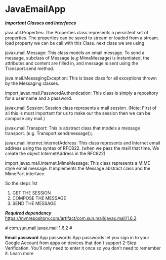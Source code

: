 # JavaEmailApp
___Important  Classes and Interfaces___

java.util.Properties:
The Properties class represents a persistent set of properties. The properties can be saved to stream or loaded from a stream.
load property we can be call with this Class.
next class we are using

javax.mail.Message:
This class models an email message. To send a message, subclass of Message (e.g MimeMessage) is instantiated, the attributes and content are filled in, and message is sent using the Transport.send method.

java.mail.MessagingException:
This is base class for all exceptions thrown by the Messaging classes. 

import javax.mail.PasswordAuthentication:
This class is simply a repository for a user name and a password.

javax.mail.Session:
Session class represents a mail session. (Note: First of all this is most important for us to make our the session then we can be compose any mail.)

javax.mail.Transport:
This is abstract class that models a message transport.
(e.g. Transport.send(message));.

javax.mail.internet.InternetAddress:
This class represents and Internet email address using the syntax of RFC822. 
(when we pass the maill that time. We create the object InternetAddress in the RFC822)

import javax.mail.internet.MimeMessage:
This class represents a MIME style email message. It implements the Message abstract class and the MimePart interface. 

So the steps 1st
1. GET THE SESSION
2. COMPOSE THE MESSAGE
3. SEND THE MESSAGE

___Required dependency___
https://mvnrepository.com/artifact/com.sun.mail/javax.mail/1.6.2
<!-- https://mvnrepository.com/artifact/com.sun.mail/javax.mail -->
#<dependency>
    <groupId>com.sun.mail</groupId>
    <artifactId>javax.mail</artifactId>
    <version>1.6.2</version>
#</dependency>

__Email password__
App passwords
App passwords let you sign in to your Google Account from apps on devices that don't support 2-Step Verification. You'll only need to enter it once so you don't need to remember it. Learn more
